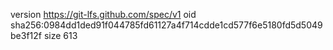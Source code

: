 version https://git-lfs.github.com/spec/v1
oid sha256:0984dd1ded91f044785fd61127a4f714cdde1cd577f6e5180fd5d5049be3f12f
size 613
